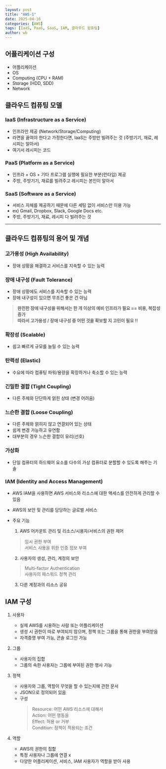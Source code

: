 ```yaml
---
layout: post
title: "AWS-1"
date: 2025-04-16
categories: [AWS]
tags: [IaaS, PaaS, SaaS, IAM, 클라우드 컴퓨팅]
author: wb
---
```


## 어플리케이션 구성  
- 어플리케이션
- OS
- Computing (CPU + RAM)
- Storage (HDD, SDD)
- Network 

## 클라우드 컴퓨팅 모델
### IaaS (Infrastructure as a Service)
- 인프라만 제공 (Network/Storage/Computing)
- 라면을 끓여야 한다고 가정한다면, IaaS는 주방만 빌려주는 것 (주방기기, 재료, 레시피는 알아서)
- 여기서 레시피는 코드  

### PaaS (Platform as a Service)
- 인프라 + OS + 기타 프로그램 실행에 필요한 부분(런타임) 제공
- 주방, 주방기기, 재료를 빌려주고 레시피는 본인이 알아서  

### SaaS (Software as a Service)
- 서비스 자체를 제공하기 때문에 다른 세팅 없이 서비스만 이용 가능
- ex) Gmail, Dropbox, Slack, Google Docs etc.
- 주방, 주방기기, 재료, 레시피 다 빌려주는 것  

------------------------------------------------------------------------------
## 클라우드 컴퓨팅의 용어 및 개념

### 고가용성 (High Availability)
- 장애 상황을 해결하고 서비스를 지속할 수 있는 능력

### 장애 내구성 (Fault Tolerance)
- 장애 상황에도 서비스를 지속할 수 있는 능력  
- 장애 내구성이 있으면 무조건 좋은 건 아님
> **완전한 장애 내구성을 위해서는 한 개 이상의 예비 인프라가 필요 == 비용, 복잡성 증가**  
**따라서 고가용성 / 장애 내구성 중 어떤 것을 확보할 지 고민이 필요 !!**

### 확장성 (Scalable)
- 쉽고 빠르게 규모를 늘릴 수 있는 능력

### 탄력성 (Elastic)
- 수요에 따라 컴퓨팅 파워/용량을 확장하거나 축소할 수 있는 능력

### 긴밀한 결합 (Tight Coupling)
- 다른 주체와 단단하게 얽힌 상태 (변경 어려움)

### 느슨한 결합 (Loose Coupling)
- 다른 주체와 얽히지 않고 연결되어 있는 상태
- 쉽게 변경 가능하고 유연함
- 대부분의 경우 느슨한 결합이 유리(선호)

### 가상화
- 단일 컴퓨터의 하드웨어 요소를 다수의 가상 컴퓨터로 분할할 수 있도록 해주는 기술

### IAM (Identity and Access Management)
- AWS IAM을 사용하면 AWS 서비스와 리소스에 대한 액세스를 안전하게 관리할 수 있음
- AWS의 보안 및 관리를 담당하는 글로벌 서비스
- 주요 기능
	1. AWS 어카운트 관리 및 리소스/시용자/서비스의 권한 제어  
	> 임시 권한 부여  
	> 서비스 사용을 위한 인증 정보 부여  

	2. 사용자의 생성, 관리, 계정의 보안
	> Multi-factor Authentication  
	> 사용자의 패스워드 정책 관리  

	3. 다른 계정과의 리소스 공유

## IAM 구성  
1. 사용자  
	- 실제 AWS를 시용하는 사람 또는 어플리케이션
	- 생성 시 권한이 따로 부여되지 않으며, 정책 또는 그룹을 통해 권한을 부여받음  
	- 자격증명 부여 가능, 콘솔 로그인 가능  

2. 그룹  
	- 사용자의 집합  
	- 그룹의 속한 사용자는 그룹에 부여된 권한 행사 가능  

3. 정책  
	- 사용자와 그룹, 역할이 무엇을 할 수 있는지에 관한 문서  
	- JSON으로 정의되어 있음  
	- 구성
		> Resource: 어떤 AWS 리소스에 대해서  
		> Action: 어떤 행동을   
		> Effect: 허용 or 거부    
		> Condition: 정책이 적용되는 조건  

4. 역할  
	- AWS의 권한의 집합  
	- 특정 사용자나 그룹에 연결 x  
	- 다양한 어플리케이션, 서비스, IAM 사용자가 역할을 받아 사용  


